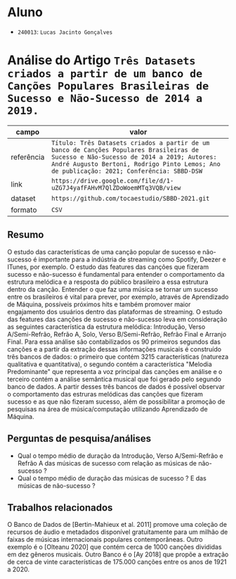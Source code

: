 # Aluno
* `240013`: `Lucas Jacinto Gonçalves`

# Análise do Artigo `Três Datasets criados a partir de um banco de Canções Populares Brasileiras de Sucesso e Não-Sucesso de 2014 a 2019.`

| campo | valor |
|------------|----------------------------------------|
| referência | `Título: Três Datasets criados a partir de um banco de Canções Populares Brasileiras de Sucesso e Não-Sucesso de 2014 a 2019; Autores: André Augusto Bertoni, Rodrigo Pinto Lemos; Ano de publicação: 2021; Conferência: SBBD-DSW` |
| link       | `https://drive.google.com/file/d/1-uZG7J4yafFAHvM7QlZDoWoemMTq3VQB/view` |
| dataset | `https://github.com/tocaestudio/SBBD-2021.git` |
| formato | `CSV` |

## Resumo

O estudo das características de uma canção popular de sucesso e não-sucesso é importante para a indústria de streaming como Spotify, Deezer e ITunes, por exemplo. O estudo das features das canções que fizeram sucesso e não-sucesso é fundamental para entender o comportamento da estrutura melódica e a resposta do público brasileiro a essa estrutura dentro da canção. Entender o que faz uma música se tornar um sucesso entre os brasileiros é vital para prever, por exemplo, através de Aprendizado de Máquina, possíveis próximos hits e também promover maior engajamento dos usuários dentro das plataformas de streaming. O estudo das features das canções de sucesso e não-sucesso leva em consideração as seguintes característica da estrutura melódica: Introdução, Verso A/Semi-Refrão, Refrão A, Solo, Verso B/Semi-Refrão, Refrão Final e Arranjo Final. Para essa análise são contabilizados os 90 primeiros segundos das canções e a partir da extração dessas informações musicais é construído três bancos de dados: o primeiro que contém 3215 características (natureza qualitativa e quantitativa), o segundo contém a característica "Melodia Predominante" que representa a voz principal das canções em análise e o terceiro contém a análise semântica musical que foi gerado pelo segundo banco de dados. A partir desses três bancos de dados é possível observar o comportamento das estruras melódicas das canções que fizeram sucesso e as que não fizeram sucesso, além de possibilitar a promoção de pesquisas na área de música/computação utilizando Aprendizado de Máquina.

## Perguntas de pesquisa/análises

* Qual o tempo médio de duração da Introdução, Verso A/Semi-Refrão e Refrão A das músicas de sucesso com relação as músicas de não-sucesso ?
* Qual o tempo médio de duração das músicas de sucesso ? E das músicas de não-sucesso ? 

## Trabalhos relacionados

O Banco de Dados de [Bertin-Mahieux et al. 2011] promove uma coleção de recursos de áudio e metadados disponível gratuitamente para um milhão de faixas de músicas internacionais populares contemporâneas. Outro exemplo é o [Olteanu 2020] que contém cerca de 1000 canções divididas em dez gêneros musicais. Outro Banco é o [Ay 2018] que propõe a extração de cerca de vinte características de 175.000 canções entre os anos de 1921 a 2020.
